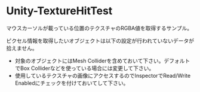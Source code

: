 Unity-TextureHitTest
====================

マウスカーソルが載っている位置のテクスチャのRGBA値を取得するサンプル。

ピクセル情報を取得したいオブジェクトは以下の設定が行われていないデータが拾えません。

* 対象のオブジェクトにはMesh Colliderを含めておいて下さい。デフォルトでBox Colliderなどを使っている場合には変更して下さい。
* 使用しているテクスチャの画像にアクセスするのでInspectorでRead/Write Enabledにチェックを付けておいてして下さい。